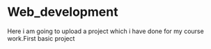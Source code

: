 # Web_development
Here i am going to upload a project which i have done for my course work.First basic project
